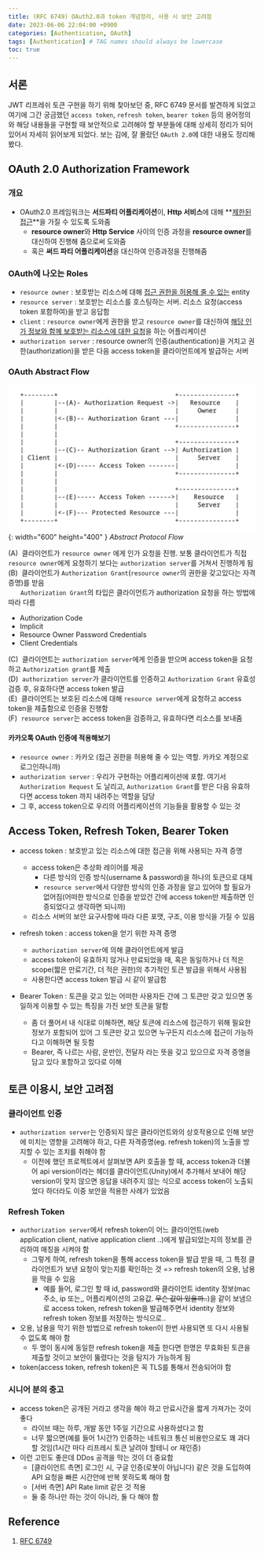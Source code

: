 ```yaml
---
title: (RFC 6749) OAuth2.0과 token 개념정리, 사용 시 보안 고려점
date: 2023-06-06 22:04:00 +0900
categories: [Authentication, OAuth]
tags: [Authentication] # TAG names should always be lowercase
toc: true
---
```


## 서론
JWT 리프레쉬 토큰 구현을 하기 위해 찾아보던 중, RFC 6749 문서를 발견하게 되었고 여기에 그간 궁금했던 `access token`, `refresh token`, `bearer token` 등의 용어정의와 해당 내용들을 구현할 때 보안적으로 고려해야 할 부분들에 대해 상세히 정리가 되어 있어서 자세히 읽어보게 되었다. 보는 김에, 잘 몰랐던 `OAuth 2.0`에 대한 내용도 정리해봤다.

## OAuth 2.0 Authorization Framework
### 개요
- OAuth2.0 프레임워크는 **서드파티 어플리케이션**이, **Http 서비스**에 대해 **<u>제한된 접근</u>**을 가질 수 있도록 도와줌
  - **resource owner**와 **Http Service** 사이의 인증 과정을 **resource owner**를 대신하여 진행해 줌으로써 도와줌
  - 혹은 **써드 파티 어플리케이션**을 대신하여 인증과정을 진행해줌

### OAuth에 나오는 Roles
- `resource owner` : 보호받는 리소스에 대해 <u>접근 권한을 허용해 줄 수 있는</u> entity
- `resource server` : 보호받는 리소스를 호스팅하는 서버. 리소스 요청(access token 포함하여)을 받고 응답함
- `client` : `resource owner`에게 권한을 받고 `resource owner`를 대신하여 <u>해당 인가 정보와 함께 보호받는 리소스에 대한 요청</u>을 하는 어플리케이션
- `authorization server` : resource owner의 인증(authentication)을 거치고 권한(authorization)을 받은 다음 access token을 클라이언트에게 발급하는 서버

### OAuth Abstract Flow
![OAuth 2.0 abstract flow](/assets/images/oauth_protocol_flow.png){: width="600" height="400" }
_Abstract Protocol Flow_

(A) &nbsp;클라이언트가 `resource owner` 에게 인가 요청을 진행. 보통 클라이언트가 직접 `resource owner`에게 요청하기 보다는 `authorization server`를 거쳐서 진행하게 됨 <br>
(B) &nbsp;클라이언트가 `Authorization Grant`(`resource owner`의 권한을 갖고있다는 자격증명)를 받음 <br>
&emsp;&ensp;&nbsp;`Authorization Grant`의 타입은 클라이언트가 authorization 요청을 하는 방법에 따라 다름
  - Authorization Code
  - Implicit
  - Resource Owner Password Credentials
  - Client Credentials <br>

(C) &nbsp;클라이언트는 `authorization server`에게 인증을 받으며 access token을 요청하고 `Authorization grant`를 제출  <br>
(D) &nbsp;`authorization server`가 클라이언트를 인증하고 `Authorization Grant` 유효성 검증 후, 유효하다면 access token 발급 <br>
(E) &nbsp;클라이언트는 보호된 리소스에 대해 `resource server`에게 요청하고 access token을 제출함으로 인증을 진행함 <br>
(F) &nbsp;`resource server`는 access token을 검증하고, 유효하다면 리소스를 보내줌

#### 카카오톡 OAuth 인증에 적용해보기
- `resource owner` : 카카오 (접근 권한을 허용해 줄 수 있는 역할. 카카오 계정으로 로그인하니까)
- `authorization server` : 우리가 구현하는 어플리케이션에 포함. 여기서 `Authorization Request` 도 날리고, `Authorization Grant`를 받은 다음 유효하다면 access token 까지 내려주는 역할을 담당
- 그 후, access token으로 우리의 어플리케이션의 기능들을 활용할 수 있는 것

## Access Token, Refresh Token, Bearer Token
- access token : 보호받고 있는 리소스에 대한 접근을 위해 사용되는 자격 증명
  - access token은 추상화 레이어를 제공
    - 다른 방식의 인증 방식(username & password)을 하나의 토큰으로 대체
    - `resource server`에서 다양한 방식의 인증 과정을 알고 있어야 할 필요가 없어짐(어떠한 방식으로 인증을 받았건 간에 access token만 제출하면 인증되었다고 생각하면 되니까)
  - 리소스 서버의 보안 요구사항에 따라 다른 포맷, 구조, 이용 방식을 가질 수 있음

- refresh token : access token을 얻기 위한 자격 증명
  - `authorization server`에 의해 클라이언트에게 발급
  - access token이 유효하지 않거나 만료되었을 때, 혹은 동일하거나 더 적은 scope(짧은 만료기간, 더 적은 권한)의 추가적인 토큰 발급을 위해서 사용됨
  - 사용한다면 access token 발급 시 같이 발급함

- Bearer Token : 토큰을 갖고 있는 어떠한 사용자든 간에 그 토큰만 갖고 있으면 동일하게 이용할 수 있는 특징을 가진 보안 토큰을 말함
  - 좀 더 풀어서 내 식대로 이해하면, 해당 토큰에 리소스에 접근하기 위해 필요한 정보가 포함되어 있어 그 토큰만 갖고 있으면 누구든지 리소스에 접근이 가능하다고 이해하면 될 듯함
  - Bearer, 즉 나르는 사람, 운반인, 전달자 라는 뜻을 갖고 있으므로 자격 증명을 담고 있다 포함하고 있다로 이해

## 토큰 이용시, 보안 고려점
### 클라이언트 인증
- `authorization server`는 인증되지 않은 클라이언트와의 상호작용으로 인해 보안에 미치는 영향을 고려해야 하고, 다른 자격증명(eg. refresh token)의 노출을 방지할 수 있는 조치를 취해야 함
  - 이전에 했던 프로젝트에서 살펴보면 API 호출을 할 때, access token과 더불어 api version이라는 헤더를 클라이언트(Unity)에서 추가해서 보내어 해당 version이 맞지 않으면 응답을 내려주지 않는 식으로 access token이 노출되었다 하더라도 이중 보안을 적용한 사례가 있었음

### Refresh Token
- `authorization server`에서 refresh token이 어느 클라이언트(web application client, native application client ..)에게 발급되었는지의 정보를 관리하여 매칭을 시켜야 함
  - 그렇게 하여, refresh token을 통해 access token을 발급 받을 때, 그 특정 클라이언트가 보낸 요청이 맞는지를 확인하는 것 => refresh token의 오용, 남용을 막을 수 있음
    - 예를 들어, 로그인 할 때 id, password와 클라이언트 identity 정보(mac주소, ip 또는,, 어플리케이션의 고유값. <s>무슨 값이 있을까..</s>)을 같이 보냄으로 access token, refresh token을 발급해주면서 identity 정보와 refresh token 정보를 저장하는 방식으로..
- 오용, 남용을 막기 위한 방법으로 refresh token이 한번 사용되면 또 다시 사용될 수 없도록 해야 함
  - 두 명이 동시에 동일한 refresh token을 제출 한다면 한명은 무효화된 토큰을 제출할 것이고 보안이 뚫렸다는 것을 탐지가 가능하게 됨
- token(access token, refresh token)은 꼭 TLS를 통해서 전송되어야 함

### 시니어 분의 충고
- access token은 공개된 거라고 생각을 해야 하고 만료시간을 짧게 가져가는 것이 좋다
  - 라이브 때는 하루, 개발 동안 1주일 기간으로 사용하셨다고 함
  - 너무 짧으면(예를 들어 1시간?) 인증하는 네트워크 통신 비용만으로도 꽤 과다할 것임(1시간 마다 리프레시 토큰 날려야 할테니 or 재인증)
- 이런 고민도 좋은데 DDos 공격을 막는 것이 더 중요함
  - [클라이언트 측면] 로그인 시, 구글 인증(로봇이 아닙니다) 같은 것을 도입하여 API 요청을 빠른 시간안에 반복 못하도록 해야 함
  - [서버 측면] API Rate limit 같은 것 적용
  - 둘 중 하나만 하는 것이 아니라, 둘 다 해야 함

## Reference
1. [RFC 6749](https://datatracker.ietf.org/doc/html/rfc6749)
